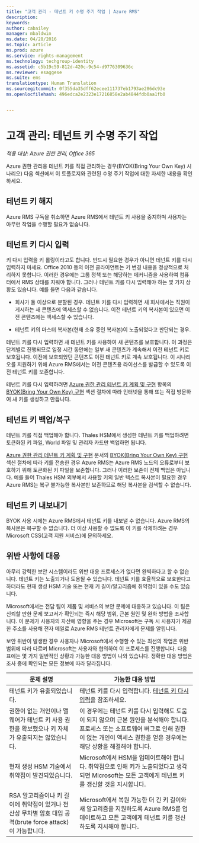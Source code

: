 ```yaml
---
title: "고객 관리 - 테넌트 키 수명 주기 작업 | Azure RMS"
description: 
keywords: 
author: cabailey
manager: mbaldwin
ms.date: 04/28/2016
ms.topic: article
ms.prod: azure
ms.service: rights-management
ms.technology: techgroup-identity
ms.assetid: c5b19c59-812d-420c-9c54-d9776309636c
ms.reviewer: esaggese
ms.suite: ems
translationtype: Human Translation
ms.sourcegitcommit: 0f355da35dff62ecee111737eb1793ae286dc93e
ms.openlocfilehash: 496edca2e2323e17216858e2ab4844fdb0aa1fb0


---
```



# 고객 관리: 테넌트 키 수명 주기 작업

*적용 대상: Azure 권한 관리, Office 365*

Azure 권한 관리용 테넌트 키를 직접 관리하는 경우(BYOK(Bring Your Own Key) 시나리오) 다음 섹션에서 이 토폴로지와 관련된 수명 주기 작업에 대한 자세한 내용을 확인하세요.

## 테넌트 키 해지
Azure RMS 구독을 취소하면 Azure RMS에서 테넌트 키 사용을 중지하며 사용자는 아무런 작업을 수행할 필요가 없습니다.

## 테넌트 키 다시 입력
키 다시 입력을 키 롤링이라고도 합니다. 반드시 필요한 경우가 아니면 테넌트 키를 다시 입력하지 마세요. Office 2010 등의 이전 클라이언트는 키 변경 내용을 정상적으로 처리하지 못합니다. 이러한 경우에는 그룹 정책 또는 해당하는 메커니즘을 사용하여 컴퓨터에서 RMS 상태를 지워야 합니다. 그러나 테넌트 키를 다시 입력해야 하는 몇 가지 상황도 있습니다. 예를 들면 다음과 같습니다.

-   회사가 둘 이상으로 분할된 경우. 테넌트 키를 다시 입력하면 새 회사에서는 직원이 게시하는 새 콘텐츠에 액세스할 수 없습니다. 이전 테넌트 키의 복사본이 있으면 이전 콘텐츠에는 액세스할 수 있습니다.

-   테넌트 키의 마스터 복사본(현재 소유 중인 복사본)이 노출되었다고 판단되는 경우.

테넌트 키를 다시 입력하면 새 테넌트 키를 사용하여 새 콘텐츠를 보호합니다. 이 과정은 단계별로 진행되므로 일정 시간 동안에는 일부 새 콘텐츠가 계속해서 이전 테넌트 키로 보호됩니다. 이전에 보호되었던 콘텐츠도 이전 테넌트 키로 계속 보호됩니다. 이 시나리오를 지원하기 위해 Azure RMS에서는 이전 콘텐츠용 라이선스를 발급할 수 있도록 이전 테넌트 키를 보존합니다.

테넌트 키를 다시 입력하려면 [Azure 권한 관리 테넌트 키 계획 및 구현](..\plan-design\plan-implement-tenant-key.md) 항목의 [BYOK(Bring Your Own Key) 구현](..\plan-design\plan-implement-tenant-key.md#implementing-your-azure-rights-management-tenant-key) 섹션 절차에 따라 인터넷을 통해 또는 직접 방문하여 새 키를 생성하고 만듭니다.

## 테넌트 키 백업/복구
테넌트 키를 직접 백업해야 합니다. Thales HSM에서 생성한 테넌트 키를 백업하려면 토큰화된 키 파일, World 파일 및 관리자 카드만 백업하면 됩니다.

[Azure 권한 관리 테넌트 키 계획 및 구현](../plan-design/plan-implement-tenant-key.md) 문서의 [BYOK(Bring Your Own Key) 구현](../plan-design/plan-implement-tenant-key.md#implementing-your-azure-rights-management-tenant-key) 섹션 절차에 따라 키를 전송한 경우 Azure RMS는 Azure RMS 노드의 오류로부터 보호하기 위해 토큰화된 키 파일을 보존합니다. 그러나 이러한 보존이 전체 백업은 아닙니다. 예를 들어 Thales HSM 외부에서 사용할 키의 일반 텍스트 복사본이 필요한 경우 Azure RMS는 복구 불가능한 복사본만 보존하므로 해당 복사본을 검색할 수 없습니다.

## 테넌트 키 내보내기
BYOK 사용 시에는 Azure RMS에서 테넌트 키를 내보낼 수 없습니다. Azure RMS의 복사본은 복구할 수 없습니다. 더 이상 사용할 수 없도록 이 키를 삭제하려는 경우 Microsoft CSS(고객 지원 서비스)에 문의하세요.

## 위반 사항에 대응
아무리 강력한 보안 시스템이라도 위반 대응 프로세스가 없다면 완벽하다고 할 수 없습니다. 테넌트 키는 노출되거나 도용될 수 있습니다. 테넌트 키를 효율적으로 보호한다고 하더라도 현재 생성 HSM 기술 또는 현재 키 길이/알고리즘에 취약점이 있을 수도 있습니다.

Microsoft에서는 전담 팀이 제품 및 서비스의 보안 문제에 대응하고 있습니다. 이 팀은 신뢰할 만한 문제 보고서가 확인되는 즉시 해당 범위, 근본 원인 및 완화 방법을 조사합니다. 이 문제가 사용자의 자산에 영향을 주는 경우 Microsoft는 구독 시 사용자가 제공한 주소를 사용해 전자 메일로 Azure RMS 테넌트 관리자에게 문제를 알립니다.

보안 위반이 발생한 경우 사용자나 Microsoft에서 수행할 수 있는 최선의 작업은 위반 범위에 따라 다르며 Microsoft는 사용자와 협의하여 이 프로세스를 진행합니다. 다음 표에는 몇 가지 일반적인 상황과 가능한 대응 방법이 나와 있습니다. 정확한 대응 방법은 조사 중에 확인되는 모든 정보에 따라 달라집니다.

|문제 설명|가능한 대응 방법|
|------------------------|-------------------|
|테넌트 키가 유출되었습니다.|테넌트 키를 다시 입력합니다. [테넌트 키 다시 입력](#re-key-your-tenant-key)을 참조하세요.|
|권한이 없는 개인이나 맬웨어가 테넌트 키 사용 권한을 확보했으나 키 자체가 유출되지는 않았습니다.|이 경우에는 테넌트 키를 다시 입력해도 도움이 되지 않으며 근본 원인을 분석해야 합니다. 프로세스 또는 소프트웨어 버그로 인해 권한이 없는 개인이 액세스 권한을 얻은 경우에는 해당 상황을 해결해야 합니다.|
|현재 생성 HSM 기술에서 취약점이 발견되었습니다.|Microsoft에서 HSM을 업데이트해야 합니다. 취약점으로 인해 키가 노출되었다고 생각되면 Microsoft는 모든 고객에게 테넌트 키를 갱신할 것을 지시합니다.|
|RSA 알고리즘이나 키 길이에 취약점이 있거나 전산상 무차별 암호 대입 공격(brute force attack)이 가능합니다.|Microsoft에서 복원 가능한 더 긴 키 길이와 새 알고리즘을 지원하도록 Azure RMS를 업데이트하고 모든 고객에게 테넌트 키를 갱신하도록 지시해야 합니다.|





<!--HONumber=Jun16_HO4-->


